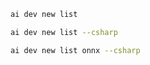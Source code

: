 ```bash title="List all samples"
ai dev new list
```

```bash title="List only C# samples"
ai dev new list --csharp
```

```bash title="Filter the list by name"
ai dev new list onnx --csharp
```
